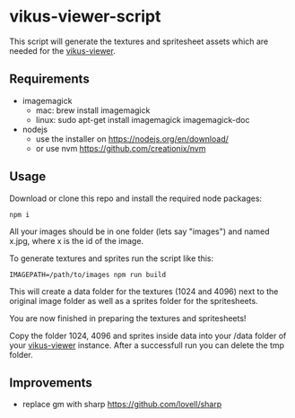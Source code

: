 # vikus-viewer-script

This script will generate the textures and spritesheet assets which are needed for the [vikus-viewer](https://github.com/cpietsch/vikus-viewer). 


## Requirements
- imagemagick
  - mac: brew install imagemagick
  - linux: sudo apt-get install imagemagick imagemagick-doc 
- nodejs
  - use the installer on https://nodejs.org/en/download/
  - or use nvm https://github.com/creationix/nvm


## Usage

Download or clone this repo and install the required node packages: 

``npm i`` 

All your images should be in one folder (lets say "images") and named x.jpg, where x is the id of the image.

To generate textures and sprites run the script like this:

``IMAGEPATH=/path/to/images npm run build`` 

This will create a data folder for the textures (1024 and 4096) next to the original image folder as well as a sprites folder for the spritesheets.

You are now finished in preparing the textures and spritesheets!

Copy the folder 1024, 4096 and sprites inside data into your /data folder of your [vikus-viewer](https://github.com/cpietsch/vikus-viewer) instance. After a successfull run you can delete the tmp folder.


## Improvements
- replace gm with sharp https://github.com/lovell/sharp